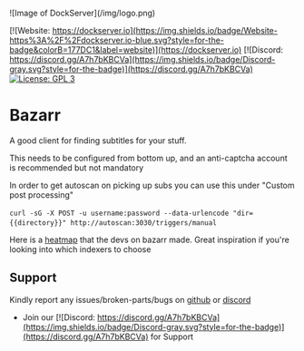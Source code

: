 <br />
![Image of DockServer](/img/logo.png)

[![Website: https://dockserver.io](https://img.shields.io/badge/Website-https%3A%2F%2Fdockserver.io-blue.svg?style=for-the-badge&colorB=177DC1&label=website)](https://dockserver.io)
[![Discord: https://discord.gg/A7h7bKBCVa](https://img.shields.io/badge/Discord-gray.svg?style=for-the-badge)](https://discord.gg/A7h7bKBCVa)
[![License: GPL 3](https://img.shields.io/badge/License-GPL%203-blue.svg?style=for-the-badge&colorB=177DC1&label=license)](LICENSE)

# Bazarr

A good client for finding subtitles for your stuff.

This needs to be configured from bottom up, and an anti-captcha account is recommended but not mandatory

In order to get autoscan on picking up subs you can use this under "Custom post processing"

`curl -sG -X POST -u username:password --data-urlencode "dir={{directory}}" http://autoscan:3030/triggers/manual`

Here is a [heatmap](https://wiki.bazarr.media/bazarr-stats/ "heatmap") that the devs on bazarr made. Great inspiration if you're looking into which indexers to choose

## Support

Kindly report any issues/broken-parts/bugs on [github](https://github.com/dockserver/dockserver/issues) or [discord](https://discord.gg/A7h7bKBCVa)

* Join our [![Discord: https://discord.gg/A7h7bKBCVa](https://img.shields.io/badge/Discord-gray.svg?style=for-the-badge)](https://discord.gg/A7h7bKBCVa) for Support
